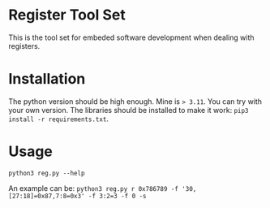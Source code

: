 # Register Tool Set
This is the tool set for embeded software development when dealing with registers.

# Installation
The python version should be high enough. Mine is `> 3.11`. You can try with your own version.
The libraries should be installed to make it work: `pip3 install -r requirements.txt`.

# Usage
`python3 reg.py --help`

An example can be: `python3 reg.py r 0x786789 -f '30,[27:18]=0x87,7:8=0x3' -f 3:2=3 -f 0 -s`
